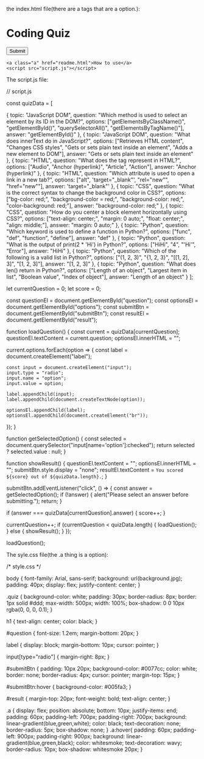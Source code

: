 the index.html file(there are a tags that are a option.):
<!DOCTYPE html>
<html lang="en">
<head>
    <meta charset="UTF-8">
    <meta name="viewport" content="width=device-width, initial-scale=1.0">
    <title> Coding Quiz </title>
    <link rel="stylesheet" href="style.css">
</head>
<body>
    <div class="quiz">
        <h1>Coding Quiz</h1>
        <div id="questions-container">
            <p id="question"></p>
            <div id="options"></div>
        </div>
        <div>
            <button id="submitBtn">Submit</button>
            <div id="result"></div>
        </div>
    </div>

    <a class="a" href="readme.html">How to use</a>
    <script src="script.js"></script>
</body>
</html>

The script.js file:


// script.js

const quizData = [

  {
    topic: "JavaScript DOM",
    question: "Which method is used to select an element by its ID in the DOM?",
    options: ["getElementsByClassName()", "getElementById()", "querySelectorAll()", "getElementsByTagName()"],
    answer: "getElementById()"
  },
  {
    topic: "JavaScript DOM",
    question: "What does innerText do in JavaScript?",
    options: ["Retrieves HTML content", "Changes CSS styles", "Gets or sets plain text inside an element", "Adds a new element to DOM"],
    answer: "Gets or sets plain text inside an element"
  },
  {
    topic: "HTML",
    question: "What does the <a> tag represent in HTML?",
    options: ["Audio", "Anchor (hyperlink)", "Article", "Action"],
    answer: "Anchor (hyperlink)"
  },
  {
    topic: "HTML",
    question: "Which attribute is used to open a link in a new tab?",
    options: ["alt", 'target="_blank"', "rel=\"new\"", "href=\"new\""],
    answer: 'target="_blank"'
  },
  {
    topic: "CSS",
    question: "What is the correct syntax to change the background color in CSS?",
    options: ["bg-color: red;", "background-color = red;", "background-color: red;", "color-background: red;"],
    answer: "background-color: red;"
  },
  {
    topic: "CSS",
    question: "How do you center a block element horizontally using CSS?",
    options: ["text-align: center;", "margin: 0 auto;", "float: center;", "align: middle;"],
    answer: "margin: 0 auto;"
  },
  {
    topic: "Python",
    question: "Which keyword is used to define a function in Python?",
    options: ["func", "def", "function", "define"],
    answer: "def"
  },
  {
    topic: "Python",
    question: "What is the output of print(2 * 'Hi') in Python?",
    options: ["HiHi", "4", "'Hi'", "Error"],
    answer: "HiHi"
  },
  {
    topic: "Python",
    question: "Which of the following is a valid list in Python?",
    options: ["(1, 2, 3)", "{1, 2, 3}", "[[1, 2], 3]", "[1, 2, 3]"],
    answer: "[1, 2, 3]"
  },
  {
    topic: "Python",
    question: "What does len() return in Python?",
    options: ["Length of an object", "Largest item in list", "Boolean value", "Index of object"],
    answer: "Length of an object"
  }
];

let currentQuestion = 0;
let score = 0;

const questionEl = document.getElementById("question");
const optionsEl = document.getElementById("options");
const submitBtn = document.getElementById("submitBtn");
const resultEl = document.getElementById("result");

function loadQuestion() {
  const current = quizData[currentQuestion];
  questionEl.textContent = current.question;
  optionsEl.innerHTML = "";

  current.options.forEach(option => {
    const label = document.createElement("label");

    const input = document.createElement("input");
    input.type = "radio";
    input.name = "option";
    input.value = option;

    label.appendChild(input);
    label.appendChild(document.createTextNode(option));

    optionsEl.appendChild(label);
    optionsEl.appendChild(document.createElement("br"));
  });
}

function getSelectedOption() {
  const selected = document.querySelector("input[name='option']:checked");
  return selected ? selected.value : null;
}

function showResult() {
  questionEl.textContent = "";
  optionsEl.innerHTML = "";
  submitBtn.style.display = "none";
  resultEl.textContent = `You scored ${score} out of ${quizData.length}.`;
}

submitBtn.addEventListener("click", () => {
  const answer = getSelectedOption();
  if (!answer) {
    alert("Please select an answer before submitting.");
    return;
  }

  if (answer === quizData[currentQuestion].answer) {
    score++;
  }

  currentQuestion++;
  if (currentQuestion < quizData.length) {
    loadQuestion();
  } else {
    showResult();
  }
});

loadQuestion();

The syle.css file(the .a thing is a option):

/* style.css */

body {
  font-family: Arial, sans-serif;
  background: url(background.jpg);
  padding: 40px;
  display: flex;
  justify-content: center;
}

.quiz {
  background-color: white;
  padding: 30px;
  border-radius: 8px;
  border: 1px solid #ddd;
  max-width: 500px;
  width: 100%;
  box-shadow: 0 0 10px rgba(0, 0, 0, 0.1);
}

h1 {
  text-align: center;
  color: black;
}

#question {
  font-size: 1.2em;
  margin-bottom: 20px;
}

label {
  display: block;
  margin-bottom: 10px;
  cursor: pointer;
}

input[type="radio"] {
  margin-right: 8px;
}

#submitBtn {
  padding: 10px 20px;
  background-color: #0077cc;
  color: white;
  border: none;
  border-radius: 4px;
  cursor: pointer;
  margin-top: 15px;
}

#submitBtn:hover {
  background-color: #005fa3;
}

#result {
  margin-top: 20px;
  font-weight: bold;
  text-align: center;
}

.a {
  display: flex;
  position: absolute;
  bottom: 10px;
  justify-items: end;
  padding: 60px;
  padding-left: 700px;
  padding-right: 700px;
  background: linear-gradient(blue,green,white);
  color: black;
  text-decoration: none;
  border-radius: 5px;
  box-shadow: none;
}
.a:hover{
  padding: 60px;
  padding-left: 900px;
  padding-right: 900px;
  background: linear-gradient(blue,green,black);
  color: whitesmoke;
  text-decoration: wavy;
  border-radius: 10px;
  box-shadow: whitesmoke 20px;
}

